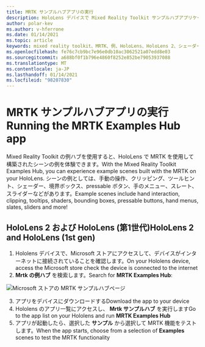 ```yaml
---
title: MRTK サンプルハブアプリの実行
description: HoloLens デバイスで Mixed Reality Toolkit サンプルハブアプリケーションを読み込んで使用する方法について説明します。
author: polar-kev
ms.author: v-hferrone
ms.date: 01/14/2021
ms.topic: article
keywords: mixed reality toolkit、MRTK、例、HoloLens、HoloLens 2、シェーダー、ツールヒント、ハンドインタラクション、クリッピング、境界ボックス、ボタン、ハンドメニュー、スレート、スライダー
ms.openlocfilehash: fe76c7cb9bc7e96e0db10ac3062521a07edd8e03
ms.sourcegitcommit: a688bf0f1b796e4860f8252e852be79053937088
ms.translationtype: MT
ms.contentlocale: ja-JP
ms.lasthandoff: 01/14/2021
ms.locfileid: "98207830"
---
```

# <a name="running-the-mrtk-examples-hub-app"></a><span data-ttu-id="40189-104">MRTK サンプルハブアプリの実行</span><span class="sxs-lookup"><span data-stu-id="40189-104">Running the MRTK Examples Hub app</span></span>

<span data-ttu-id="40189-105">Mixed Reality Toolkit の例ハブを使用すると、HoloLens で MRTK を使用して構築されたシーンの例を体験できます。</span><span class="sxs-lookup"><span data-stu-id="40189-105">With the Mixed Reality Toolkit Examples Hub, you can experience example scenes built with the MRTK on your HoloLens.</span></span> <span data-ttu-id="40189-106">シーンの例としては、手動の操作、クリッピング、ツールヒント、シェーダー、境界ボックス、pressable ボタン、手のメニュー、スレート、スライダーなどがあります。</span><span class="sxs-lookup"><span data-stu-id="40189-106">Example scenes include hand interaction, clipping, tooltips, shaders, bounding boxes, pressable buttons, hand menus, slates, sliders and more!</span></span>

## <a name="hololens-2-and-hololens-1st-gen"></a><span data-ttu-id="40189-107">HoloLens 2 および HoloLens (第1世代)</span><span class="sxs-lookup"><span data-stu-id="40189-107">HoloLens 2 and HoloLens (1st gen)</span></span>

1. <span data-ttu-id="40189-108">Hololens デバイスで、Microsoft ストアにアクセスして、デバイスがインターネットに接続されていることを確認します。</span><span class="sxs-lookup"><span data-stu-id="40189-108">On your Hololens device, access the Microsoft store check the device is connected to the internet</span></span>
2. <span data-ttu-id="40189-109">**Mrtk の例ハブ** を検索します。</span><span class="sxs-lookup"><span data-stu-id="40189-109">Search for **MRTK Examples Hub**:</span></span>

![Microsoft ストアの MRTK サンプルハブページ](images/mrtk-examples-hub-img-01.png)

3. <span data-ttu-id="40189-111">アプリをデバイスにダウンロードする</span><span class="sxs-lookup"><span data-stu-id="40189-111">Download the app to your device</span></span>
4. <span data-ttu-id="40189-112">Hololens のアプリ一覧にアクセスし、 **Mrtk サンプルハブ** を実行します</span><span class="sxs-lookup"><span data-stu-id="40189-112">Go to the app list on your Hololens and run **MRTK Examples Hub**</span></span>
5. <span data-ttu-id="40189-113">アプリが起動したら、選択した **サンプル** から選択して MRTK 機能をテストします。</span><span class="sxs-lookup"><span data-stu-id="40189-113">When the app starts, choose from a selection of **Examples** scenes to test the MRTK functionality</span></span>

